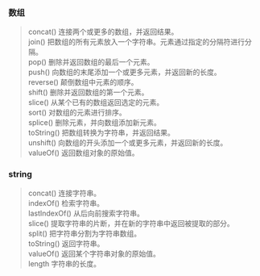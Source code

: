 ### 数组
> concat()	  连接两个或更多的数组，并返回结果。<br>
> join()	    把数组的所有元素放入一个字符串。元素通过指定的分隔符进行分隔。<br>
> pop()	      删除并返回数组的最后一个元素。<br>
> push()	    向数组的末尾添加一个或更多元素，并返回新的长度。<br>
> reverse()	  颠倒数组中元素的顺序。<br>
> shift()	    删除并返回数组的第一个元素。<br>
> slice()	    从某个已有的数组返回选定的元素。<br>
> sort()	    对数组的元素进行排序。<br>
> splice()	  删除元素，并向数组添加新元素。<br>
> toString()	把数组转换为字符串，并返回结果。<br>
> unshift()	  向数组的开头添加一个或更多元素，并返回新的长度。<br>
> valueOf()	  返回数组对象的原始值。<br>
### string
> concat()	    连接字符串。<br>
> indexOf()	    检索字符串。<br>
> lastIndexOf()	从后向前搜索字符串。<br>
> slice()	      提取字符串的片断，并在新的字符串中返回被提取的部分。<br>
> split()	      把字符串分割为字符串数组。<br>
> toString()	  返回字符串。<br>
> valueOf()	    返回某个字符串对象的原始值。<br>
> length	      字符串的长度。<br>
